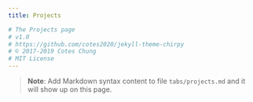 ```yaml
---
title: Projects

# The Projects page
# v1.0
# https://github.com/cotes2020/jekyll-theme-chirpy
# © 2017-2019 Cotes Chung
# MIT License
---
```


> **Note**: Add Markdown syntax content to file `tabs/projects.md` and it will show up on this page.

